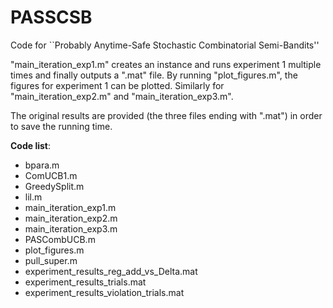 # PASSCSB
Code for ``Probably Anytime-Safe Stochastic Combinatorial Semi-Bandits'' 

"main_iteration_exp1.m" creates an instance and runs experiment 1 multiple times and finally outputs a ".mat" file. By running "plot_figures.m", the figures for experiment 1 can be plotted. Similarly for "main_iteration_exp2.m" and "main_iteration_exp3.m".

The original results are provided (the three files ending with ".mat") in order to save the running time.

**Code list**:
- bpara.m
- ComUCB1.m
- GreedySplit.m
- lil.m
- main_iteration_exp1.m
- main_iteration_exp2.m
- main_iteration_exp3.m
- PASCombUCB.m
- plot_figures.m
- pull_super.m
- experiment_results_reg_add_vs_Delta.mat
- experiment_results_trials.mat
- experiment_results_violation_trials.mat
